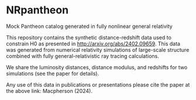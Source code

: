 # NRpantheon
Mock Pantheon catalog generated in fully nonlinear general relativity

This repository contains the synthetic distance-redshift data used to constrain H0 as presented in http://arxiv.org/abs/2402.09659. This data was generated from numerical relativity simulations of large-scale structure combined with fully general-relativistic ray tracing calculations. 

We share the luminosity distances, distance modulus, and redshifts for two simulations (see the paper for details). 

Any use of this data in publications or presentations please cite the paper at the above link: Macpherson (2024). 

